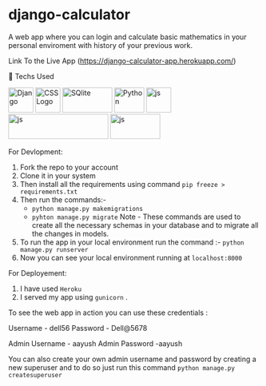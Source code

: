 # django-calculator

A web app where you can login and calculate basic mathematics in your personal enviroment with history of your previous work.

Link To the Live App (https://django-calculator-app.herokuapp.com/)

🧰 Techs Used

<img src="https://cdn.worldvectorlogo.com/logos/django.svg" alt="Django" width="50" height="50"/>  <img src="https://cdn.worldvectorlogo.com/logos/html5-2.svg" alt="CSS Logo" width="50" height="50"/>  <img src="https://cdn.worldvectorlogo.com/logos/sqlite.svg" alt="SQlite" width="100" height="50"/>   <img src="https://cdn.worldvectorlogo.com/logos/python-5.svg" alt="Python" width="60" height="50"/> <img src="https://cdn.worldvectorlogo.com/logos/javascript-1.svg" alt="js" width="50" height="50"/> <img src="https://cdn.worldvectorlogo.com/logos/jquery-1.svg" alt="js" width="200" height="50"/> <img src="https://cdn.worldvectorlogo.com/logos/gunicorn.svg" alt="js" width="100" height="50"/> 

For Devlopment:

1) Fork the repo to your account
2) Clone it in your system
3) Then install all the requirements using command `pip freeze > requirements.txt`
4) Then run the commands:-
   * `python manage.py makemigrations`
   * `pyhton manage.py migrate`
   Note - These commands are used to create all the necessary schemas in your database and to migrate all the changes in models.
5) To run the app in your local environment run the command :- `python manage.py runserver`
6) Now you can see your local environment running at `localhost:8000`

For Deployement:

1) I have used `Heroku`
2) I served my app using `gunicorn` .

To see the web app in action you can use these credentials :

Username - dell56
Password - Dell@5678

Admin Username - aayush
Admin Password -aayush

You can also create your own admin username and password by creating a new superuser and to do so just run this command 
`python manage.py createsuperuser`
